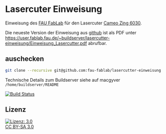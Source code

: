 Lasercuter Einweisung
=====================

Einweisung des [FAU FabLab](https://fablab.fau.de) für den Lasercuter [Cameo Zing 6030](https://fablab.fau.de/tool/lasercutter).

Die neueste Version der Einweisung aus [github](https://github.com/fau-fablab/lasercutter-einweisung) ist als PDF unter https://user.fablab.fau.de/~buildserver/lasercutter-einweisung/Einweisung_Lasercutter.pdf abrufbar.

auschecken
----------

```bash
git clone --recursive git@github.com:fau-fablab/lasercutter-einweisung.git
```

Technische Details zum Buildserver siehe auf macgyver `/home/buildserver/README`

[![Build Status](https://user.fablab.fau.de/~buildserver/lasercutter-einweisung/status.svg)](https://user.fablab.fau.de/~buildserver/lasercutter-einweisung/)

Lizenz
------

[![Lizenz: 3.0](https://licensebuttons.net/l/by-sa/3.0/de/88x31.png)</br>CC BY-SA 3.0](https://creativecommons.org/licenses/by-sa/3.0/)
